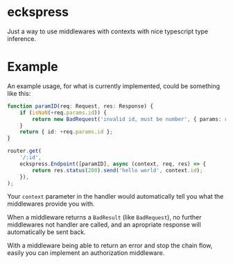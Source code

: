 # eckspress

Just a way to use middlewares with contexts with nice typescript type inference.

# Example

An example usage, for what is currently implemented, could be something like this:

```typescript
function paramID(req: Request, res: Response) {
    if (isNaN(+req.params.id)) {
        return new BadRequest('invalid id, must be number', { params: req.params.id });
    }
    return { id: +req.params.id };
}

router.get(
    '/:id',
    eckspress.Endpoint([paramID], async (context, req, res) => {
        return res.status(200).send('hello world', context.id);
    }),
);
```

Your `context` parameter in the handler would automatically tell you what the middlewares provide you with.

When a middleware returns a `BadResult` (like `BadRequest`), no further middlewares not handler are called, and an apropriate response will automatically be sent back.

With a middleware being able to return an error and stop the chain flow, easily you can implement an authorization middleware.
